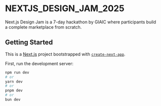 # NEXTJS_DESIGN_JAM_2025
Next.js Design Jam is a 7-day hackathon by GIAIC where participants build a complete marketplace from scratch.

## Getting Started

This is a [Next.js](https://nextjs.org) project bootstrapped with [`create-next-app`](https://nextjs.org/docs/app/api-reference/cli/create-next-app).

First, run the development server:

```bash
npm run dev
# or
yarn dev
# or
pnpm dev
# or
bun dev
